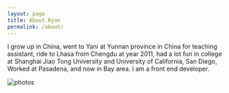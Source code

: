 ```yaml
---
layout: page
title: About Ryan
permalink: /about/
---
```


I grow up in China, went to Yani at Yunnan province in China for teaching assistant, ride to Lhasa from Chengdu at year 2011, had a lot fun in college at Shanghai Jiao Tong University and University of California, San Diego, Worked at Pasadena, and now in Bay area. I am a front end developer.

![photos]({{site.url}}/assets/yani.jpg)
